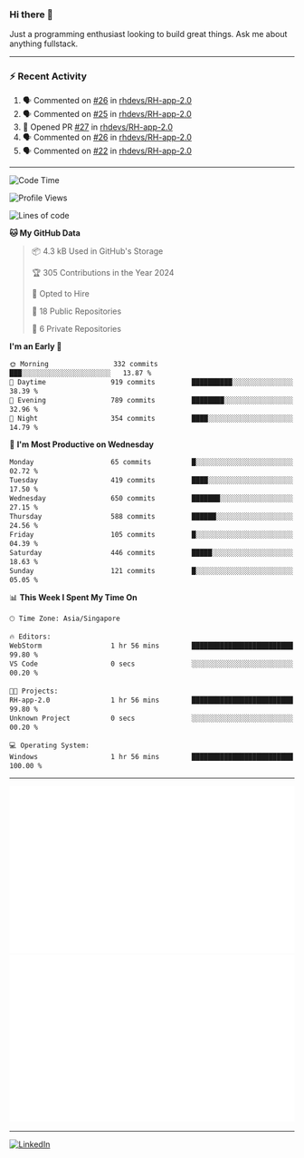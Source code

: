 ### Hi there 👋

<!--
**gnimnix/gnimnix** is a ✨ _special_ ✨ repository because its `README.md` (this file) appears on your GitHub profile.

Here are some ideas to get you started:

- 🔭 I’m currently working on ...
- 🌱 I’m currently learning ...
- 👯 I’m looking to collaborate on ...
- 🤔 I’m looking for help with ...
- 💬 Ask me about ...
- 📫 How to reach me: ...
- 😄 Pronouns: ...
- ⚡ Fun fact: ...
-->

Just a programming enthusiast looking to build great things. Ask me about anything fullstack.

---


### :zap: Recent Activity

<!--START_SECTION:activity-->
1. 🗣 Commented on [#26](https://github.com/rhdevs/RH-app-2.0/pull/26#issuecomment-2543796783) in [rhdevs/RH-app-2.0](https://github.com/rhdevs/RH-app-2.0)
2. 🗣 Commented on [#25](https://github.com/rhdevs/RH-app-2.0/pull/25#issuecomment-2543788988) in [rhdevs/RH-app-2.0](https://github.com/rhdevs/RH-app-2.0)
3. 💪 Opened PR [#27](https://github.com/rhdevs/RH-app-2.0/pull/27) in [rhdevs/RH-app-2.0](https://github.com/rhdevs/RH-app-2.0)
4. 🗣 Commented on [#26](https://github.com/rhdevs/RH-app-2.0/pull/26#issuecomment-2543719421) in [rhdevs/RH-app-2.0](https://github.com/rhdevs/RH-app-2.0)
5. 🗣 Commented on [#22](https://github.com/rhdevs/RH-app-2.0/issues/22#issuecomment-2541464795) in [rhdevs/RH-app-2.0](https://github.com/rhdevs/RH-app-2.0)
<!--END_SECTION:activity-->

---

<!--START_SECTION:waka-->
![Code Time](http://img.shields.io/badge/Code%20Time-102%20hrs%2055%20mins-blue)

![Profile Views](http://img.shields.io/badge/Profile%20Views-18-blue)

![Lines of code](https://img.shields.io/badge/From%20Hello%20World%20I%27ve%20Written-625.8%20thousand%20lines%20of%20code-blue)

**🐱 My GitHub Data** 

> 📦 4.3 kB Used in GitHub's Storage 
 > 
> 🏆 305 Contributions in the Year 2024
 > 
> 💼 Opted to Hire
 > 
> 📜 18 Public Repositories 
 > 
> 🔑 6 Private Repositories 
 > 
**I'm an Early 🐤** 

```text
🌞 Morning                332 commits         ███░░░░░░░░░░░░░░░░░░░░░░   13.87 % 
🌆 Daytime                919 commits         ██████████░░░░░░░░░░░░░░░   38.39 % 
🌃 Evening                789 commits         ████████░░░░░░░░░░░░░░░░░   32.96 % 
🌙 Night                  354 commits         ████░░░░░░░░░░░░░░░░░░░░░   14.79 % 
```
📅 **I'm Most Productive on Wednesday** 

```text
Monday                   65 commits          █░░░░░░░░░░░░░░░░░░░░░░░░   02.72 % 
Tuesday                  419 commits         ████░░░░░░░░░░░░░░░░░░░░░   17.50 % 
Wednesday                650 commits         ███████░░░░░░░░░░░░░░░░░░   27.15 % 
Thursday                 588 commits         ██████░░░░░░░░░░░░░░░░░░░   24.56 % 
Friday                   105 commits         █░░░░░░░░░░░░░░░░░░░░░░░░   04.39 % 
Saturday                 446 commits         █████░░░░░░░░░░░░░░░░░░░░   18.63 % 
Sunday                   121 commits         █░░░░░░░░░░░░░░░░░░░░░░░░   05.05 % 
```


📊 **This Week I Spent My Time On** 

```text
🕑︎ Time Zone: Asia/Singapore

🔥 Editors: 
WebStorm                 1 hr 56 mins        █████████████████████████   99.80 % 
VS Code                  0 secs              ░░░░░░░░░░░░░░░░░░░░░░░░░   00.20 % 

🐱‍💻 Projects: 
RH-app-2.0               1 hr 56 mins        █████████████████████████   99.80 % 
Unknown Project          0 secs              ░░░░░░░░░░░░░░░░░░░░░░░░░   00.20 % 

💻 Operating System: 
Windows                  1 hr 56 mins        █████████████████████████   100.00 % 
```


<!--END_SECTION:waka-->

---

<img src="https://github.com/gnimnix/github-stats-transparent/blob/output/generated/overview.svg" /><img src="https://github.com/gnimnix/github-stats-transparent/blob/output/generated/languages.svg" />


---

<a href="https://www.linkedin.com/in/xmluu/" target="_blank"><img src="https://img.shields.io/badge/LinkedIn-%230077B5.svg?&style=flat-square&logo=linkedin&logoColor=white" alt="LinkedIn"></a>
